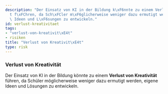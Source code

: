 ```yaml
---
description: "Der Einsatz von KI in der Bildung k\xF6nnte zu einem Verlust von Kreativit\xE4\
  t f\xFChren, da Sch\xFCler m\xF6glicherweise weniger dazu ermutigt werden, eigene\
  \ Ideen und L\xF6sungen zu entwickeln."
id: verlust-kreativitaet
tags:
- "verlust-von-kreativit\xE4t"
- risiken
title: "Verlust von Kreativit\xE4t"
type: risk
---
```



### Verlust von Kreativität

Der Einsatz von KI in der Bildung könnte zu einem **Verlust von Kreativität** führen, da Schüler möglicherweise weniger dazu ermutigt werden, eigene Ideen und Lösungen zu entwickeln.

